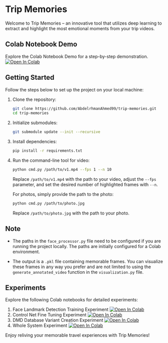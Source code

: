 # Trip Memories

Welcome to Trip Memories – an innovative tool that utilizes deep learning to extract and highlight the most emotional moments from your trip videos.
## Colab Notebook Demo

Explore the Colab Notebook Demo for a step-by-step demonstration.[![Open In Colab](https://colab.research.google.com/assets/colab-badge.svg)](https://colab.research.google.com/drive/1_PWUEjVedu6RdzzhVNu25RahvcJwRhLi?usp=sharing)
## Getting Started

Follow the steps below to set up the project on your local machine:

1. Clone the repository:
    ```bash
    git clone https://github.com/AbdelrhmanAhmed99/trip-memories.git
    cd trip-memories
    ```

2. Initialize submodules:
    ```bash
    git submodule update --init --recursive
    ```

3. Install dependencies:
    ```bash
    pip install -r requirements.txt
    ```
4. Run the command-line tool for video:
    ```bash
    python cmd.py /path/to/v1.mp4 --fps 1 --n 10
    ```
    Replace `/path/to/v1.mp4` with the path to your video, adjust the `--fps` parameter, and set the desired number of highlighted frames with `--n`.

   For photos, simply provide the path to the photo:
    ```bash
    python cmd.py /path/to/photo.jpg
    ```
    Replace `/path/to/photo.jpg` with the path to your photo.


## Note

- The paths in the `face_processor.py` file need to be configured if you are running the project locally. The paths are initially configured for a Colab environment.

- The output is a `.pkl` file containing memorable frames. You can visualize these frames in any way you prefer and are not limited to using the `generate_annotated_video` function in the `visualization.py` file.

## Experiments

Explore the following Colab notebooks for detailed experiments:

1. Face Landmark Detection Training Experiment [![Open In Colab](https://colab.research.google.com/assets/colab-badge.svg)](https://colab.research.google.com/drive/1TDVExKz4HvsQbBImZfY8ytCELj20dxpC?usp=sharing)
2. Control Net Fine Tuning Experiment [![Open In Colab](https://colab.research.google.com/assets/colab-badge.svg)](https://colab.research.google.com/drive/1sDW1Flrl2-UbZq4hcRRSBGY2c0Bf0vIT?usp=sharing)
3. DMD Database Variant Creation Experiment [![Open In Colab](https://colab.research.google.com/assets/colab-badge.svg)](https://colab.research.google.com/drive/1m1OCOFcKGCK36dTcqkxlA3Hw0XTrr7vL?usp=sharing)
4. Whole System Experiment [![Open In Colab](https://colab.research.google.com/assets/colab-badge.svg)](https://colab.research.google.com/drive/1oWM5bDXgHzojxywK5Y4Ctzm1qtuJx62o?usp=sharing)

Enjoy reliving your memorable travel experiences with Trip Memories!
